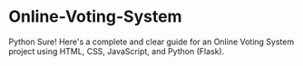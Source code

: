# Online-Voting-System
Python
Sure! Here's a complete and clear guide for an Online Voting System project using HTML, CSS, JavaScript, and Python (Flask). 
